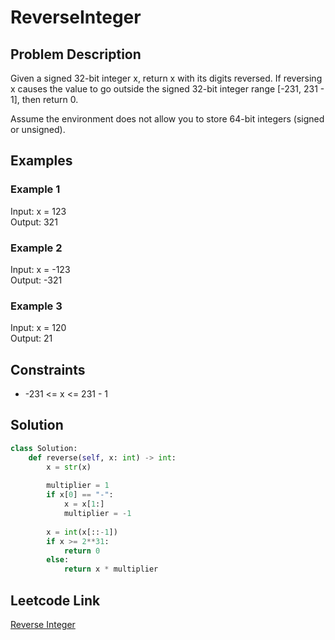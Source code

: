 # ReverseInteger

## Problem Description
Given a signed 32-bit integer x, return x with its digits reversed. If reversing x causes the value to go outside the signed 32-bit integer range [-231, 231 - 1], then return 0.<br>

Assume the environment does not allow you to store 64-bit integers (signed or unsigned).<br>

## Examples
### Example 1
Input: x = 123<br>
Output: 321<br>

### Example 2
Input: x = -123<br>
Output: -321<br>

### Example 3
Input: x = 120<br>
Output: 21<br>

## Constraints
- -231 <= x <= 231 - 1

## Solution
```python
class Solution:
    def reverse(self, x: int) -> int:
        x = str(x)
        
        multiplier = 1
        if x[0] == "-":
            x = x[1:]
            multiplier = -1
            
        x = int(x[::-1])
        if x >= 2**31:
            return 0
        else:
            return x * multiplier
```

## Leetcode Link
[Reverse Integer](https://leetcode.com/problems/reverse-integer/)
